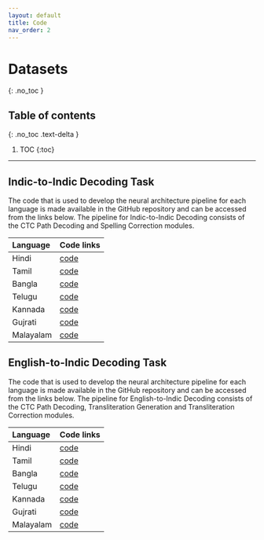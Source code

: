 ```yaml
---
layout: default
title: Code
nav_order: 2
---
```


# Datasets
{: .no_toc }

## Table of contents
{: .no_toc .text-delta }

1. TOC
{:toc}

---
## Indic-to-Indic Decoding Task

The code that is used to develop the neural architecture pipeline for each language is made available in the GitHub repository and can be accessed from the links below. The pipeline for Indic-to-Indic Decoding consists of the CTC Path Decoding and Spelling Correction modules.

| Language | Code links| 
| :------- | :-------- |
| Hindi  | [code](https://github.com/emilbiju/indic-swipe/blob/master/Indic-Indic%20Decoding/Indic_to_Indic_hindi.py) |
| Tamil | [code](https://github.com/emilbiju/indic-swipe/blob/master/Indic-Indic%20Decoding/Indic_to_Indic_tamil.py) |
| Bangla | [code](https://github.com/emilbiju/indic-swipe/blob/master/Indic-Indic%20Decoding/Indic_to_Indic_bangla.py) |
| Telugu | [code](https://github.com/emilbiju/indic-swipe/blob/master/Indic-Indic%20Decoding/Indic_to_Indic_telugu.py) |
| Kannada | [code](https://github.com/emilbiju/indic-swipe/blob/master/Indic-Indic%20Decoding/Indic_to_Indic_kannada.py)
| Gujrati | [code](https://github.com/emilbiju/indic-swipe/blob/master/Indic-Indic%20Decoding/Indic_to_Indic_gujarati.py) |
| Malayalam | [code](https://github.com/emilbiju/indic-swipe/blob/master/Indic-Indic%20Decoding/Indic_to_Indic_malayalam.py) |

## English-to-Indic Decoding Task

The code that is used to develop the neural architecture pipeline for each language is made available in the GitHub repository and can be accessed from the links below. The pipeline for English-to-Indic Decoding consists of the CTC Path Decoding, Transliteration Generation and Transliteration Correction modules.

| Language | Code links| 
| :------- | :-------- |
| Hindi  | [code](https://github.com/emilbiju/indic-swipe/blob/master/Indic-Indic%20Decoding/Indic_to_Indic_hindi.py) |
| Tamil | [code](https://github.com/emilbiju/indic-swipe/blob/master/Indic-Indic%20Decoding/Indic_to_Indic_tamil.py) |
| Bangla | [code](https://github.com/emilbiju/indic-swipe/blob/master/Indic-Indic%20Decoding/Indic_to_Indic_bangla.py) |
| Telugu | [code](https://github.com/emilbiju/indic-swipe/blob/master/Indic-Indic%20Decoding/Indic_to_Indic_telugu.py) |
| Kannada | [code](https://github.com/emilbiju/indic-swipe/blob/master/Indic-Indic%20Decoding/Indic_to_Indic_kannada.py)
| Gujrati | [code](https://github.com/emilbiju/indic-swipe/blob/master/Indic-Indic%20Decoding/Indic_to_Indic_gujarati.py) |
| Malayalam | [code](https://github.com/emilbiju/indic-swipe/blob/master/Indic-Indic%20Decoding/Indic_to_Indic_malayalam.py) |
